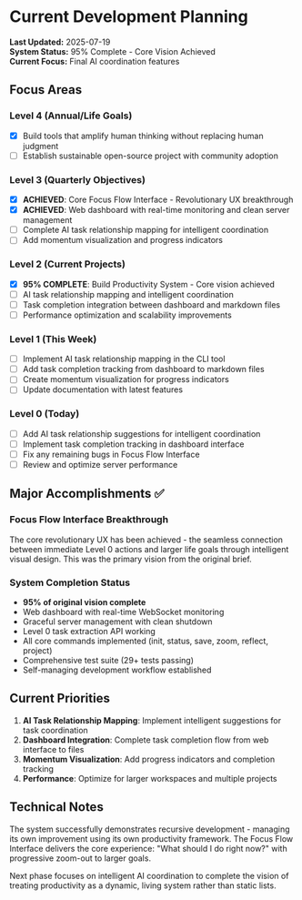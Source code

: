 # Current Development Planning

**Last Updated:** 2025-07-19  
**System Status:** 95% Complete - Core Vision Achieved  
**Current Focus:** Final AI coordination features

## Focus Areas

### Level 4 (Annual/Life Goals)
- [x] Build tools that amplify human thinking without replacing human judgment
- [ ] Establish sustainable open-source project with community adoption

### Level 3 (Quarterly Objectives)  
- [x] **ACHIEVED**: Core Focus Flow Interface - Revolutionary UX breakthrough
- [x] **ACHIEVED**: Web dashboard with real-time monitoring and clean server management
- [ ] Complete AI task relationship mapping for intelligent coordination
- [ ] Add momentum visualization and progress indicators

### Level 2 (Current Projects)
- [x] **95% COMPLETE**: Build Productivity System - Core vision achieved
- [ ] AI task relationship mapping and intelligent coordination
- [ ] Task completion integration between dashboard and markdown files
- [ ] Performance optimization and scalability improvements

### Level 1 (This Week)
- [ ] Implement AI task relationship mapping in the CLI tool
- [ ] Add task completion tracking from dashboard to markdown files
- [ ] Create momentum visualization for progress indicators
- [ ] Update documentation with latest features

### Level 0 (Today)
- [ ] Add AI task relationship suggestions for intelligent coordination
- [ ] Implement task completion tracking in dashboard interface  
- [ ] Fix any remaining bugs in Focus Flow Interface
- [ ] Review and optimize server performance

## Major Accomplishments ✅

### Focus Flow Interface Breakthrough
The core revolutionary UX has been achieved - the seamless connection between immediate Level 0 actions and larger life goals through intelligent visual design. This was the primary vision from the original brief.

### System Completion Status
- **95% of original vision complete**
- Web dashboard with real-time WebSocket monitoring
- Graceful server management with clean shutdown
- Level 0 task extraction API working
- All core commands implemented (init, status, save, zoom, reflect, project)
- Comprehensive test suite (29+ tests passing)
- Self-managing development workflow established

## Current Priorities

1. **AI Task Relationship Mapping**: Implement intelligent suggestions for task coordination
2. **Dashboard Integration**: Complete task completion flow from web interface to files  
3. **Momentum Visualization**: Add progress indicators and completion tracking
4. **Performance**: Optimize for larger workspaces and multiple projects

## Technical Notes

The system successfully demonstrates recursive development - managing its own improvement using its own productivity framework. The Focus Flow Interface delivers the core experience: "What should I do right now?" with progressive zoom-out to larger goals.

Next phase focuses on intelligent AI coordination to complete the vision of treating productivity as a dynamic, living system rather than static lists.
